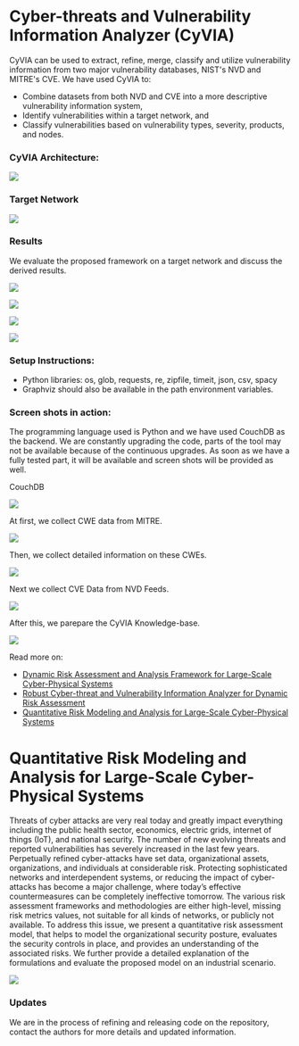# Cyber-threats and Vulnerability Information Analyzer (CyVIA)
CyVIA can be used to extract, refine, merge, classify and utilize vulnerability information from two major vulnerability databases, NIST's NVD and MITRE's CVE.
We have used CyVIA to:
* Combine datasets from both NVD and CVE into a more descriptive vulnerability information system, 
* Identify vulnerabilities within a target network, and 
* Classify vulnerabilities based on vulnerability types, severity, products, and nodes. 

### CyVIA Architecture:
<img src="https://github.com/trucyber/Risk-Assessment-Framework/blob/master/images/Module_flow_2.png"><br>

### Target Network
<img src="https://github.com/callmead/Risk-Assessment-VDB-Extension/blob/master/images/Industrial_Network.png"><br>

### Results
We evaluate the proposed framework on a target network and discuss the derived results.

<img src="https://github.com/callmead/Risk-Assessment-VDB-Extension/blob/master/images/cve_relations.png"><br>

<img src="https://github.com/callmead/Risk-Assessment-VDB-Extension/blob/master/images/cwe-prods.png"><br>

<img src="https://github.com/trucyber/Risk-Assessment-Framework/blob/master/images/CVEs_share_top10.png"><br>

<img src="https://github.com/trucyber/Risk-Assessment-Framework/blob/master/images/CWEs_share_top10.png"><br>

### Setup Instructions:
* Python libraries: os, glob, requests, re, zipfile, timeit, json, csv, spacy
* Graphviz should also be available in the path environment variables. 

### Screen shots in action:
The programming language used is Python and we have used CouchDB as the backend. We are constantly upgrading the code, parts of the tool may not be available because of the continuous upgrades. As soon as we have a fully tested part, it will be available and screen shots will be provided as well.

CouchDB

<img src="https://github.com/trucyber/Risk-Assessment-Framework/blob/master/images/CouchDB.PNG"><br>

At first, we collect CWE data from MITRE.

<img src="https://github.com/trucyber/Risk-Assessment-Framework/blob/master/images/CWE_Collection.PNG"><br>

Then, we collect detailed information on these CWEs.

<img src="https://github.com/trucyber/Risk-Assessment-Framework/blob/master/images/CWE_Details.PNG"><br>

Next we collect CVE Data from NVD Feeds.

<img src="https://github.com/trucyber/Risk-Assessment-Framework/blob/master/images/NVD_Details.PNG"><br>

After this, we parepare the CyVIA Knowledge-base. 

<img src="https://github.com/trucyber/Risk-Assessment-Framework/blob/master/images/Prepare_dataset.PNG"><br>

<!--- <img src=""><br> ---> 

Read more on: 
* [Dynamic Risk Assessment and Analysis Framework for Large-Scale Cyber-Physical Systems](https://eudl.eu/doi/10.4108/eai.25-1-2022.172997)
* [Robust Cyber-threat and Vulnerability Information Analyzer for Dynamic Risk Assessment](https://ieeexplore.ieee.org/abstract/document/9647584)
* [Quantitative Risk Modeling and Analysis for Large-Scale Cyber-Physical Systems](https://ieeexplore.ieee.org/abstract/document/9209654)


# Quantitative Risk Modeling and Analysis for Large-Scale Cyber-Physical Systems
Threats of cyber attacks are very real today and greatly impact everything including the public health sector, economics, electric grids, internet of things (IoT), and national security. The number of new evolving threats and reported vulnerabilities has severely increased in the last few years. Perpetually refined cyber-attacks have set data, organizational assets, organizations, and individuals at considerable risk. Protecting sophisticated networks and interdependent systems, or reducing the impact of cyber-attacks has become a major challenge, where today’s effective countermeasures can be completely ineffective tomorrow. The various risk assessment frameworks and methodologies are either high-level, missing risk metrics values, not suitable for all kinds of networks, or publicly not available. To address this issue, we present a quantitative risk assessment model, that helps to model the organizational security posture, evaluates the security controls in place, and provides an understanding of the associated risks. We further provide a detailed explanation of the formulations and evaluate the proposed model on an industrial scenario.

<img src="https://github.com/callmead/Risk-Assessment-Framework/blob/master/images/RA-IoT%20(2).png"><br>


### Updates
We are in the process of refining and releasing code on the repository, contact the authors for more details and updated information.
